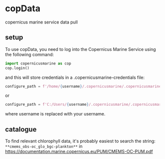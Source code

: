 # copData
copernicus marine service data pull

## setup
To use copData, you need to log into the Copernicus Marine Service using the following command:
```python
import copernicusmarine as cop
cop.login()
```
and this will store credentials in a .copernicusmarine-credentials file:
```python
configure_path = f'/home/{username}/.copernicusmarine/.copernicusmarine-credentials'
```
or 
```python
configure_path = f'C:/Users/{username}/.copernicusmarine/.copernicusmarine-credentials'
```
where username is replaced with your username.

## catalogue
To find relevant chlorophyll data, it's probably easiest to search the string: 
`**cmems_obs-oc_glo_bgc-plankton**` in https://documentation.marine.copernicus.eu/PUM/CMEMS-OC-PUM.pdf

